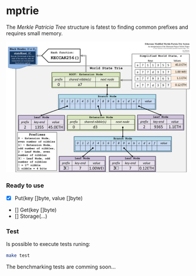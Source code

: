# mptrie

The *Merkle Patricia Tree* structure is fatest to finding common prefixes and requires small memory.

![example of a merkle patricia trie](https://github.com/EclesioMeloJunior/mptrie/blob/main/assets/mptrie.png?raw=true)

### Ready to use

- [x] Put(key []byte, value []byte)
- [] Get(key []byte)
- [] Storage(...)

### Test

Is possible to execute tests runing:

```sh
make test
```

The benchmarking tests are comming soon...
